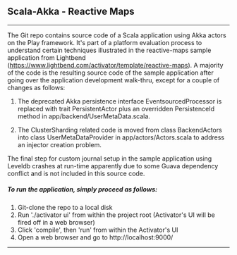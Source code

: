 ## Scala-Akka - Reactive Maps

---

The Git repo contains source code of a Scala application using Akka actors on the Play framework.  It's part of a platform evaluation process to understand certain techniques illustrated in the reactive-maps sample application from Lightbend (https://www.lightbend.com/activator/template/reactive-maps).  A majority of the code is the resulting source code of the sample application after going over the application development walk-thru, except for a couple of changes as follows: 

1. The deprecated Akka persistence interface EventsourcedProcessor is replaced with trait PersistentActor plus an overridden PersistenceId method in app/backend/UserMetaData.scala.

2. The ClusterSharding related code is moved from class BackendActors into class UserMetaDataProvider in app/actors/Actors.scala to address an injector creation problem.

The final step for custom journal setup in the sample application using Leveldb crashes at run-time apparently due to some Guava dependency conflict and is not included in this source code.

##### To run the application, simply proceed as follows:

1. Git-clone the repo to a local disk
2. Run './activator ui' from within the project root (Activator's UI will be fired off in a web browser)
3. Click 'compile', then 'run' from within the Activator's UI
4. Open a web browser and go to http://localhost:9000/

---
